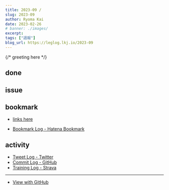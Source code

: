```yaml
---
title: 2023-09 / 
slug: 2023-09
author: Ryoma Kai
date: 2023-02-26
# banner: ./images/
excerpt: 
tags: ["週報"]
blog_url: https://leglog.lkj.io/2023-09
---
```


{/* greeting here */}

## done

### 

## issue

### 

## bookmark

- [links here]()


- [Bookmark Log - Hatena Bookmark](https://b.hatena.ne.jp/Ryo_K/bookmark)

## activity

<Tweet tweetLink="" />
<Instagram instagramId="" />
<YouTube youTubeId="" />

- [Tweet Log - Twitter](https://twitter.com/search?q=(from%3Alegnoh)%20until%3A2023-02-26%20since%3A2023-02-20%20-filter%3Areplies&src=typed_query)
- [Commit Log - GitHub](https://github.com/legnoh?tab=overview&from=2023-02-20&to=2023-02-26)
- [Training Log - Strava](https://www.strava.com/athletes/47349424/training/log)

----

- [View with GitHub](https://github.com/legnoh/leglog/blob/master/content/posts/202x/2023/09/index.md)
